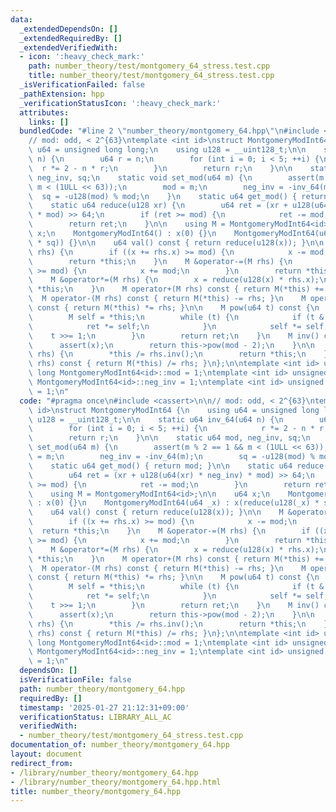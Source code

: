 ```yaml
---
data:
  _extendedDependsOn: []
  _extendedRequiredBy: []
  _extendedVerifiedWith:
  - icon: ':heavy_check_mark:'
    path: number_theory/test/montgomery_64_stress.test.cpp
    title: number_theory/test/montgomery_64_stress.test.cpp
  _isVerificationFailed: false
  _pathExtension: hpp
  _verificationStatusIcon: ':heavy_check_mark:'
  attributes:
    links: []
  bundledCode: "#line 2 \"number_theory/montgomery_64.hpp\"\n#include <cassert>\n\n\
    // mod: odd, < 2^{63}\ntemplate <int id>\nstruct MontgomeryModInt64 {\n    using\
    \ u64 = unsigned long long;\n    using u128 = __uint128_t;\n\n    static u64 inv_64(u64\
    \ n) {\n        u64 r = n;\n        for (int i = 0; i < 5; ++i) {\n          \
    \  r *= 2 - n * r;\n        }\n        return r;\n    }\n\n    static u64 mod,\
    \ neg_inv, sq;\n    static void set_mod(u64 m) {\n        assert(m % 2 == 1 &&\
    \ m < (1ULL << 63));\n        mod = m;\n        neg_inv = -inv_64(m);\n      \
    \  sq = -u128(mod) % mod;\n    }\n    static u64 get_mod() { return mod; }\n\n\
    \    static u64 reduce(u128 xr) {\n        u64 ret = (xr + u128(u64(xr) * neg_inv)\
    \ * mod) >> 64;\n        if (ret >= mod) {\n            ret -= mod;\n        }\n\
    \        return ret;\n    }\n\n    using M = MontgomeryModInt64<id>;\n\n    u64\
    \ x;\n    MontgomeryModInt64() : x(0) {}\n    MontgomeryModInt64(u64 _x) : x(reduce(u128(_x)\
    \ * sq)) {}\n\n    u64 val() const { return reduce(u128(x)); }\n\n    M &operator+=(M\
    \ rhs) {\n        if ((x += rhs.x) >= mod) {\n            x -= mod;\n        }\n\
    \        return *this;\n    }\n    M &operator-=(M rhs) {\n        if ((x -= rhs.x)\
    \ >= mod) {\n            x += mod;\n        }\n        return *this;\n    }\n\
    \    M &operator*=(M rhs) {\n        x = reduce(u128(x) * rhs.x);\n        return\
    \ *this;\n    }\n    M operator+(M rhs) const { return M(*this) += rhs; }\n  \
    \  M operator-(M rhs) const { return M(*this) -= rhs; }\n    M operator*(M rhs)\
    \ const { return M(*this) *= rhs; }\n\n    M pow(u64 t) const {\n        M ret(1);\n\
    \        M self = *this;\n        while (t) {\n            if (t & 1) {\n    \
    \            ret *= self;\n            }\n            self *= self;\n        \
    \    t >>= 1;\n        }\n        return ret;\n    }\n    M inv() const {\n  \
    \      assert(x);\n        return this->pow(mod - 2);\n    }\n\n    M &operator/=(M\
    \ rhs) {\n        *this /= rhs.inv();\n        return *this;\n    }\n    M operator/(M\
    \ rhs) const { return M(*this) /= rhs; }\n};\n\ntemplate <int id> unsigned long\
    \ long MontgomeryModInt64<id>::mod = 1;\ntemplate <int id> unsigned long long\
    \ MontgomeryModInt64<id>::neg_inv = 1;\ntemplate <int id> unsigned long long MontgomeryModInt64<id>::sq\
    \ = 1;\n"
  code: "#pragma once\n#include <cassert>\n\n// mod: odd, < 2^{63}\ntemplate <int\
    \ id>\nstruct MontgomeryModInt64 {\n    using u64 = unsigned long long;\n    using\
    \ u128 = __uint128_t;\n\n    static u64 inv_64(u64 n) {\n        u64 r = n;\n\
    \        for (int i = 0; i < 5; ++i) {\n            r *= 2 - n * r;\n        }\n\
    \        return r;\n    }\n\n    static u64 mod, neg_inv, sq;\n    static void\
    \ set_mod(u64 m) {\n        assert(m % 2 == 1 && m < (1ULL << 63));\n        mod\
    \ = m;\n        neg_inv = -inv_64(m);\n        sq = -u128(mod) % mod;\n    }\n\
    \    static u64 get_mod() { return mod; }\n\n    static u64 reduce(u128 xr) {\n\
    \        u64 ret = (xr + u128(u64(xr) * neg_inv) * mod) >> 64;\n        if (ret\
    \ >= mod) {\n            ret -= mod;\n        }\n        return ret;\n    }\n\n\
    \    using M = MontgomeryModInt64<id>;\n\n    u64 x;\n    MontgomeryModInt64()\
    \ : x(0) {}\n    MontgomeryModInt64(u64 _x) : x(reduce(u128(_x) * sq)) {}\n\n\
    \    u64 val() const { return reduce(u128(x)); }\n\n    M &operator+=(M rhs) {\n\
    \        if ((x += rhs.x) >= mod) {\n            x -= mod;\n        }\n      \
    \  return *this;\n    }\n    M &operator-=(M rhs) {\n        if ((x -= rhs.x)\
    \ >= mod) {\n            x += mod;\n        }\n        return *this;\n    }\n\
    \    M &operator*=(M rhs) {\n        x = reduce(u128(x) * rhs.x);\n        return\
    \ *this;\n    }\n    M operator+(M rhs) const { return M(*this) += rhs; }\n  \
    \  M operator-(M rhs) const { return M(*this) -= rhs; }\n    M operator*(M rhs)\
    \ const { return M(*this) *= rhs; }\n\n    M pow(u64 t) const {\n        M ret(1);\n\
    \        M self = *this;\n        while (t) {\n            if (t & 1) {\n    \
    \            ret *= self;\n            }\n            self *= self;\n        \
    \    t >>= 1;\n        }\n        return ret;\n    }\n    M inv() const {\n  \
    \      assert(x);\n        return this->pow(mod - 2);\n    }\n\n    M &operator/=(M\
    \ rhs) {\n        *this /= rhs.inv();\n        return *this;\n    }\n    M operator/(M\
    \ rhs) const { return M(*this) /= rhs; }\n};\n\ntemplate <int id> unsigned long\
    \ long MontgomeryModInt64<id>::mod = 1;\ntemplate <int id> unsigned long long\
    \ MontgomeryModInt64<id>::neg_inv = 1;\ntemplate <int id> unsigned long long MontgomeryModInt64<id>::sq\
    \ = 1;\n"
  dependsOn: []
  isVerificationFile: false
  path: number_theory/montgomery_64.hpp
  requiredBy: []
  timestamp: '2025-01-27 21:12:31+09:00'
  verificationStatus: LIBRARY_ALL_AC
  verifiedWith:
  - number_theory/test/montgomery_64_stress.test.cpp
documentation_of: number_theory/montgomery_64.hpp
layout: document
redirect_from:
- /library/number_theory/montgomery_64.hpp
- /library/number_theory/montgomery_64.hpp.html
title: number_theory/montgomery_64.hpp
---
```

